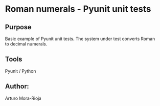 # Roman numerals - Pyunit unit tests

## Purpose
Basic example of Pyunit unit tests.
The system under test converts Roman to decimal numerals.

## Tools
Pyunit / Python

## Author:
Arturo Mora-Rioja